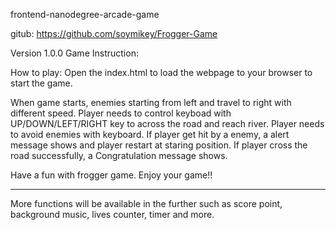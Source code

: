 frontend-nanodegree-arcade-game

gitub: https://github.com/soymikey/Frogger-Game

Version 1.0.0
Game Instruction:

How to play:
Open the index.html to load the webpage to your browser to start the game.

When game starts, enemies starting from left and travel to right with different speed. Player needs to control keyboad with UP/DOWN/LEFT/RIGHT key to across the road and reach river. Player needs to avoid enemies with keyboard. If player get hit by a enemy, a alert message shows and player restart at staring position. If player cross the road successfully, a Congratulation message shows.

Have a fun with frogger game. Enjoy your game!!


----------------------------------------------------------

More functions will be available in the further such as score point, background music, lives counter, timer and more.
